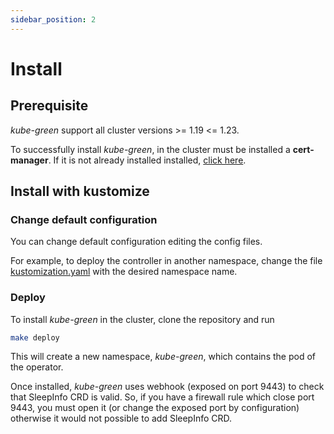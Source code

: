 ```yaml
---
sidebar_position: 2
---
```


# Install

## Prerequisite

*kube-green* support all cluster versions >= 1.19 <= 1.23.

To successfully install *kube-green*, in the cluster must be installed a **cert-manager**. If it is not already installed installed, [click here](https://cert-manager.io/docs/installation/).

## Install with kustomize

### Change default configuration

You can change default configuration editing the config files.

For example, to deploy the controller in another namespace, change the file [kustomization.yaml](https://github.com/kube-green/kube-green/blob/main/config/default/kustomization.yaml#L2) with the desired namespace name.

### Deploy

To install *kube-green* in the cluster, clone the repository and run

```bash
make deploy
```

This will create a new namespace, *kube-green*, which contains the pod of the operator.

Once installed, *kube-green* uses webhook (exposed on port 9443) to check that SleepInfo CRD is valid. So, if you have a firewall rule which close port 9443, you must open it (or change the exposed port by configuration) otherwise it would not possible to add SleepInfo CRD.
